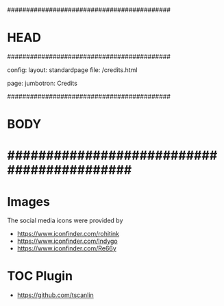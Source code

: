 ###########################################
# HEAD
###########################################

config: 
  layout: standardpage
  file: /credits.html
  
page: 
  jumbotron: Credits

###########################################
# BODY
###########################################
=====

# Images 

The social media icons were provided by

- https://www.iconfinder.com/rohitink
- https://www.iconfinder.com/Indygo
- https://www.iconfinder.com/Re66y

# TOC Plugin

- https://github.com/tscanlin

